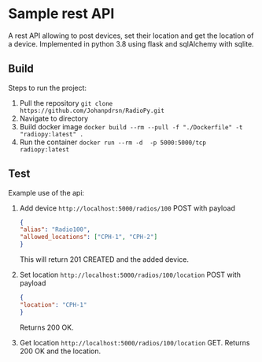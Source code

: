 # Sample rest API

A rest API allowing to post devices, set their location and get the location of a device. Implemented in python 3.8 using flask and
sqlAlchemy with sqlite.

## Build

Steps to run the project:

1. Pull the repository `git clone https://github.com/Johanpdrsn/RadioPy.git`
2. Navigate to directory
3. Build docker image `docker build --rm --pull -f "./Dockerfile" -t "radiopy:latest" .`
4. Run the container `docker run --rm -d  -p 5000:5000/tcp radiopy:latest`


## Test

Example use of the api:

1. Add device `http://localhost:5000/radios/100` POST with payload 
    ```json
    {
    "alias": "Radio100",
    "allowed_locations": ["CPH-1", "CPH-2"]
    }
    ```

    This will return 201 CREATED and the added device.

1. Set location `http://localhost:5000/radios/100/location` POST with payload 
    ```json
    {
    "location": "CPH-1"
    }
    ```
    Returns 200 OK.

3. Get location `http://localhost:5000/radios/100/location` GET. Returns 200 OK and the location. 

